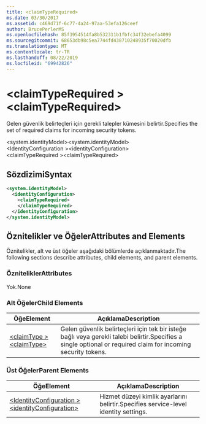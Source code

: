 ```yaml
---
title: <claimTypeRequired>
ms.date: 03/30/2017
ms.assetid: c469d71f-6c77-4a24-97aa-53efa126ceef
author: BrucePerlerMS
ms.openlocfilehash: 85f3954514fa8b532311b1fbfc34f32ebefa4099
ms.sourcegitcommit: 68653db98c5ea7744fd438710248935f70020dfb
ms.translationtype: MT
ms.contentlocale: tr-TR
ms.lasthandoff: 08/22/2019
ms.locfileid: "69942826"
---
```

# <a name="claimtyperequired"></a><span data-ttu-id="3f3f5-101">\<claimTypeRequired ></span><span class="sxs-lookup"><span data-stu-id="3f3f5-101">\<claimTypeRequired></span></span>
<span data-ttu-id="3f3f5-102">Gelen güvenlik belirteçleri için gerekli talepler kümesini belirtir.</span><span class="sxs-lookup"><span data-stu-id="3f3f5-102">Specifies the set of required claims for incoming security tokens.</span></span>  
  
 <span data-ttu-id="3f3f5-103">\<system.identityModel></span><span class="sxs-lookup"><span data-stu-id="3f3f5-103">\<system.identityModel></span></span>  
<span data-ttu-id="3f3f5-104">\<IdentityConfiguration ></span><span class="sxs-lookup"><span data-stu-id="3f3f5-104">\<identityConfiguration></span></span>  
<span data-ttu-id="3f3f5-105">\<claimTypeRequired ></span><span class="sxs-lookup"><span data-stu-id="3f3f5-105">\<claimTypeRequired></span></span>  
  
## <a name="syntax"></a><span data-ttu-id="3f3f5-106">Sözdizimi</span><span class="sxs-lookup"><span data-stu-id="3f3f5-106">Syntax</span></span>  
  
```xml  
<system.identityModel>  
  <identityConfiguration>  
    <claimTypeRequired>  
    </claimTypeRequired>  
  </identityConfiguration>  
</system.identityModel>  
```  
  
## <a name="attributes-and-elements"></a><span data-ttu-id="3f3f5-107">Öznitelikler ve Öğeler</span><span class="sxs-lookup"><span data-stu-id="3f3f5-107">Attributes and Elements</span></span>  
 <span data-ttu-id="3f3f5-108">Öznitelikler, alt ve üst öğeler aşağıdaki bölümlerde açıklanmaktadır.</span><span class="sxs-lookup"><span data-stu-id="3f3f5-108">The following sections describe attributes, child elements, and parent elements.</span></span>  
  
### <a name="attributes"></a><span data-ttu-id="3f3f5-109">Öznitelikler</span><span class="sxs-lookup"><span data-stu-id="3f3f5-109">Attributes</span></span>  
 <span data-ttu-id="3f3f5-110">Yok.</span><span class="sxs-lookup"><span data-stu-id="3f3f5-110">None</span></span>  
  
### <a name="child-elements"></a><span data-ttu-id="3f3f5-111">Alt Öğeler</span><span class="sxs-lookup"><span data-stu-id="3f3f5-111">Child Elements</span></span>  
  
|<span data-ttu-id="3f3f5-112">Öğe</span><span class="sxs-lookup"><span data-stu-id="3f3f5-112">Element</span></span>|<span data-ttu-id="3f3f5-113">Açıklama</span><span class="sxs-lookup"><span data-stu-id="3f3f5-113">Description</span></span>|  
|-------------|-----------------|  
|[<span data-ttu-id="3f3f5-114">\<claimType ></span><span class="sxs-lookup"><span data-stu-id="3f3f5-114">\<claimType></span></span>](claimtype.md)|<span data-ttu-id="3f3f5-115">Gelen güvenlik belirteçleri için tek bir isteğe bağlı veya gerekli talebi belirtir.</span><span class="sxs-lookup"><span data-stu-id="3f3f5-115">Specifies a single optional or required claim for incoming security tokens.</span></span>|  
  
### <a name="parent-elements"></a><span data-ttu-id="3f3f5-116">Üst Öğeler</span><span class="sxs-lookup"><span data-stu-id="3f3f5-116">Parent Elements</span></span>  
  
|<span data-ttu-id="3f3f5-117">Öğe</span><span class="sxs-lookup"><span data-stu-id="3f3f5-117">Element</span></span>|<span data-ttu-id="3f3f5-118">Açıklama</span><span class="sxs-lookup"><span data-stu-id="3f3f5-118">Description</span></span>|  
|-------------|-----------------|  
|[<span data-ttu-id="3f3f5-119">\<IdentityConfiguration ></span><span class="sxs-lookup"><span data-stu-id="3f3f5-119">\<identityConfiguration></span></span>](identityconfiguration.md)|<span data-ttu-id="3f3f5-120">Hizmet düzeyi kimlik ayarlarını belirtir.</span><span class="sxs-lookup"><span data-stu-id="3f3f5-120">Specifies service-level identity settings.</span></span>|
